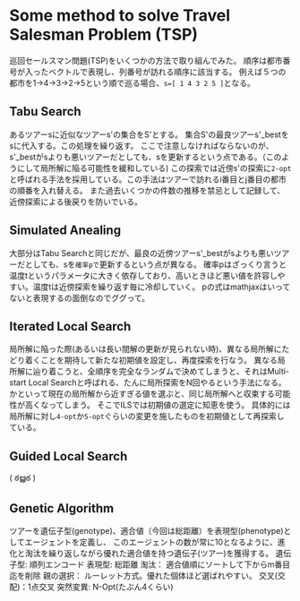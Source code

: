 # Some method to solve Travel Salesman Problem (TSP)
巡回セールスマン問題(TSP)をいくつかの方法で取り組んでみた。
順序は都市番号が入ったベクトルで表現し、列番号が訪れる順序に該当する。
例えば５つの都市を1->4->3->2->5という順で巡る場合、`s=[ 1 4 3 2 5 ]`となる。

## Tabu Search
あるツアーsに近似なツアーs'の集合をS'とする。
集合S'の最良ツアーs'\_bestをsに代入する。この処理を繰り返す。
ここで注意しなければならないのが、s'\_bestがsよりも悪いツアーだとしても、sを更新するという点である。（このようにして局所解に陥る可能性を緩和している)
この探索では近傍s'の探索に`2-opt`と呼ばれる手法を採用している。この手法はツアーで訪れるi番目とj番目の都市の順番を入れ替える。
また過去いくつかの件数の推移を禁忌として記録して、近傍探索による後戻りを防いでいる。

## Simulated Anealing
大部分はTabu Searchと同じだが、最良の近傍ツアーs'\_bestがsよりも悪いツアーだとしても、sを`確率pで`更新するという点が異なる。
確率pはざっくり言うと温度tというパラメータに大きく依存しており、高いときほど悪い値を許容しやすい。温度tは近傍探索を繰り返す毎に冷却していく。
pの式はmathjaxはいってないと表現するの面倒なのでググって。

## Iterated Local Search
局所解に陥った際(あるいは長い間解の更新が見られない時)、異なる局所解にたどり着くことを期待して新たな初期値を設定し、再度探索を行なう。
異なる局所解に辿り着こうと、全順序を完全なランダムで決めてしまうと、それはMulti-start Local Searchと呼ばれる、たんに局所探索をN回やるという手法になる。
かといって現在の局所解から近すぎる値を選ぶと、同じ局所解へと収束する可能性が高くなってしまう。
そこでILSでは初期値の選定に知恵を使う。
具体的には局所解に対し`4-opt`か`5-opt`ぐらいの変更を施したものを初期値として再探索している。

## Guided Local Search

( ఠൠఠ )

## Genetic Algorithm
ツアーを遺伝子型(genotype)、適合値（今回は総距離）を表現型(phenotype)としてエージェントを定義し、
このエージェントの数が常に10となるように、進化と淘汰を繰り返しながら優れた適合値を持つ遺伝子(ツアー)を獲得する。
遺伝子型: 順列エンコード
表現型: 総距離
淘汰： 適合値順にソートして下からm番目迄を削除
親の選択： ルーレット方式。優れた個体ほど選ばれやすい。
交叉(交配)：1点交叉
突然変異: N-Opt(たぶん4くらい)

## 
